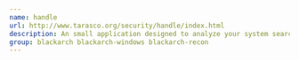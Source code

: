 ```yaml
---
name: handle
url: http://www.tarasco.org/security/handle/index.html
description: An small application designed to analyze your system searching for global objects related to running process and display information for every found object, like tokens, semaphores, ports, files,.
group: blackarch blackarch-windows blackarch-recon
---
```

